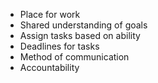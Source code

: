* Place for work
* Shared understanding of goals
* Assign tasks based on ability
* Deadlines for tasks
* Method of communication
* Accountability
